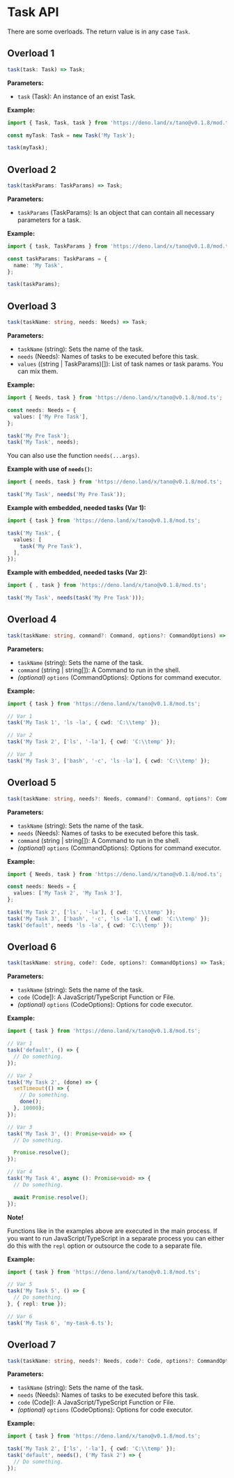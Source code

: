 # Task API

There are some overloads. The return value is in any case `Task`.

## Overload 1

```TypeScript
task(task: Task) => Task;
```

**Parameters:**

- `task` (Task): An instance of an exist Task.

**Example:**

```TypeScript
import { Task, Task, task } from 'https://deno.land/x/tano@v0.1.8/mod.ts';

const myTask: Task = new Task('My Task');

task(myTask);
```

## Overload 2

```TypeScript
task(taskParams: TaskParams) => Task;
```

**Parameters:**

- `taskParams` (TaskParams): Is an object that can contain all necessary parameters for a task.

**Example:**

```TypeScript
import { task, TaskParams } from 'https://deno.land/x/tano@v0.1.8/mod.ts';

const taskParams: TaskParams = {
  name: 'My Task',
};

task(taskParams);
```

## Overload 3

```TypeScript
task(taskName: string, needs: Needs) => Task;
```

**Parameters:**

- `taskName` (string): Sets the name of the task.
- `needs` (Needs): Names of tasks to be executed before this task.
- `values` ((string | TaskParams)[]): List of task names or task params. You can mix them.

**Example:**

```TypeScript
import { Needs, task } from 'https://deno.land/x/tano@v0.1.8/mod.ts';

const needs: Needs = {
  values: ['My Pre Task'],
};

task('My Pre Task');
task('My Task', needs);
```

You can also use the function `needs(...args)`.

**Example with use of `needs()`:**

```TypeScript
import { needs, task } from 'https://deno.land/x/tano@v0.1.8/mod.ts';

task('My Task', needs('My Pre Task'));
```

**Example with embedded, needed tasks (Var 1):**

```TypeScript
import { task } from 'https://deno.land/x/tano@v0.1.8/mod.ts';

task('My Task', {
  values: [
    task('My Pre Task'),
  ],
});
```

**Example with embedded, needed tasks (Var 2):**

```TypeScript
import { , task } from 'https://deno.land/x/tano@v0.1.8/mod.ts';

task('My Task', needs(task('My Pre Task')));
```

## Overload 4

```TypeScript
task(taskName: string, command?: Command, options?: CommandOptions) => Task;
```

**Parameters:**

- `taskName` (string): Sets the name of the task.
- `command` (string | string[]): A Command to run in the shell.
- _(optional)_ `options` (CommandOptions): Options for command executor.

**Example:**

```TypeScript
import { task } from 'https://deno.land/x/tano@v0.1.8/mod.ts';

// Var 1
task('My Task 1', 'ls -la', { cwd: 'C:\\temp' });

// Var 2
task('My Task 2', ['ls', '-la'], { cwd: 'C:\\temp' });

// Var 3
task('My Task 3', ['bash', '-c', 'ls -la'], { cwd: 'C:\\temp' });
```

## Overload 5

```TypeScript
task(taskName: string, needs?: Needs, command?: Command, options?: CommandOptions) => Task;
```

**Parameters:**

- `taskName` (string): Sets the name of the task.
- `needs` (Needs): Names of tasks to be executed before this task.
- `command` (string | string[]): A Command to run in the shell.
- _(optional)_ `options` (CommandOptions): Options for command executor.

**Example:**

```TypeScript
import { Needs, task } from 'https://deno.land/x/tano@v0.1.8/mod.ts';

const needs: Needs = {
  values: ['My Task 2', 'My Task 3'],
};

task('My Task 2', ['ls', '-la'], { cwd: 'C:\\temp' });
task('My Task 3', ['bash', '-c', 'ls -la'], { cwd: 'C:\\temp' });
task('default', needs 'ls -la', { cwd: 'C:\\temp' });
```

## Overload 6

```TypeScript
task(taskName: string, code?: Code, options?: CommandOptions) => Task;
```

**Parameters:**

- `taskName` (string): Sets the name of the task.
- `code` (Code]): A JavaScript/TypeScript Function or File.
- _(optional)_ `options` (CodeOptions): Options for code executor.

**Example:**

```TypeScript
import { task } from 'https://deno.land/x/tano@v0.1.8/mod.ts';

// Var 1
task('default', () => {
  // Do something.
});

// Var 2
task('My Task 2', (done) => {
  setTimeout(() => {
    // Do something.
    done();
  }, 10000);
});

// Var 3
task('My Task 3', (): Promise<void> => {
  // Do something.

  Promise.resolve();
});

// Var 4
task('My Task 4', async (): Promise<void> => {
  // Do something.

  await Promise.resolve();
});
```

**Note!**

Functions like in the examples above are executed in the main process. If you want to run JavaScript/TypeScript in a separate process you can either do this with the `repl` option or outsource the code to a separate file.

**Example:**

```TypeScript
import { task } from 'https://deno.land/x/tano@v0.1.8/mod.ts';

// Var 5
task('My Task 5', () => {
  // Do something.
}, { repl: true });

// Var 6
task('My Task 6', 'my-task-6.ts');
```

## Overload 7

```TypeScript
task(taskName: string, needs?: Needs, code?: Code, options?: CommandOptions) => Task;
```

**Parameters:**

- `taskName` (string): Sets the name of the task.
- `needs` (Needs): Names of tasks to be executed before this task.
- `code` (Code]): A JavaScript/TypeScript Function or File.
- _(optional)_ `options` (CodeOptions): Options for code executor.

**Example:**

```TypeScript
import { task } from 'https://deno.land/x/tano@v0.1.8/mod.ts';

task('My Task 2', ['ls', '-la'], { cwd: 'C:\\temp' });
task('default', needs(), ('My Task 2') => {
  // Do something.
});
```
